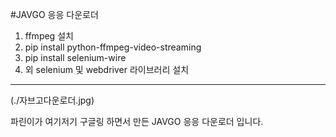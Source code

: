 #JAVGO 응응 다운로더
1.  ffmpeg 설치
2. pip install python-ffmpeg-video-streaming
3. pip install selenium-wire
4. 외 selenium 및 webdriver 라이브러리 설치

 ------------------------------------------------------------------------------------
 (./자브고다운로더.jpg)

파린이가 여기저기 구글링 하면서 만든 JAVGO 응응 다운로더 입니다.
    
